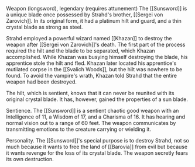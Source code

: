 Weapon (longsword), legendary (requires attunement) 
The [[Sunsword]] is a unique blade once possessed by Strahd's brother, [[Sergei von Zarovich]]. In its original  form, it had a platinum hilt and guard, and a thin crystal blade as strong as steel.
 
Strahd employed a powerful wizard named [[Khazan]] to destroy the weapon after [[Sergei von Zarovich]]'s death. The first part of the process required the hilt and the blade to be separated, which Khazan accomplished. While Khazan was busying himself destroying the blade, his apprentice stole the hilt and fled. Khazan later located his apprentice's mutilated corpse in the [[Svalich Woods]], but the hilt was nowhere to be found. To avoid the vampire's wrath, Khazan told Strahd that the entire weapon had been destroyed.

The hilt, which is sentient, knows that it can never be reunited with its original crystal blade. It has, however,
gained the properties of a sun blade. 

Sentience. The [[Sunsword]] is a sentient chaotic good weapon with an Intelligence of 11, a Wisdom of 17, and a
Charisma of 16. It has hearing and normal vision out to a range of 60 feet. The weapon communicates by transmitting emotions to the creature carrying or wielding it.

Personality. The [[Sunsword]]'s special purpose is to destroy Strahd, not so much because it wants to free the
land of [[Barovia]] from evil but because it wants revenge for the loss of its crystal blade. The weapon secretly
fears its own destruction.